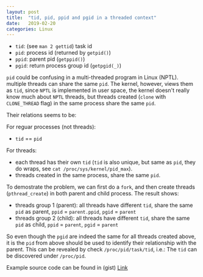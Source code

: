 ```yaml
---
layout: post
title:  "tid, pid, ppid and pgid in a threaded context"
date:   2019-02-20
categories: Linux
---
```


- `tid`: (see `man 2 gettid`) task id
- `pid`: process id (returned by `getpid()`)
- `ppid`: parent pid (`getppid()`)
- `pgid`: return process group id (`getpgid(_)`)

`pid` could be confusing in a multi-threaded program in Linux (NPTL). multiple threads can share the same `pid`.
The kernel, however, views them as `tid`, since `NPTL` is implemented in user space, the kernel doesn't really know
much about `NPTL` threads, but threads created (`clone` with `CLONE_THREAD` flag) in the same process share the same
`pid`.

Their relations seems to be:

For reguar processes (not threads):

  - `tid` == `pid`

For threads:

  - each thread has their own `tid` (`tid` is also unique, but same as `pid`, they do wraps, see `cat /proc/sys/kernel/pid_max`).
  - threads created in the same process, share the same `pid`.

To demostrate the problem, we can first do a `fork`, and then create threads (`pthread_create`) in both parent and child process.
The result shows:

  - threads group 1 (parent): all threads have different `tid`, share the same `pid` as parent, `ppid` = `parent.ppid`, `pgid` = `parent`
  - threads group 2 (child):  all threads have different `tid`, share the same `pid` as child, `ppid` = `parent`, `pgid` = `parent`

So even though the `pgid` are indeed the same for all threads created above, it is the `pid` from above should be used to identify their
relationship with the parent. This can be revealed by check `/proc/pid/task/tid`, i.e.: The `tid` can be discovered under `/proc/pid`.

Example source code can be found in (gist) [Link](https://gist.github.com/wangbj/b54af0a574f3b043194dce249c874ef6)

